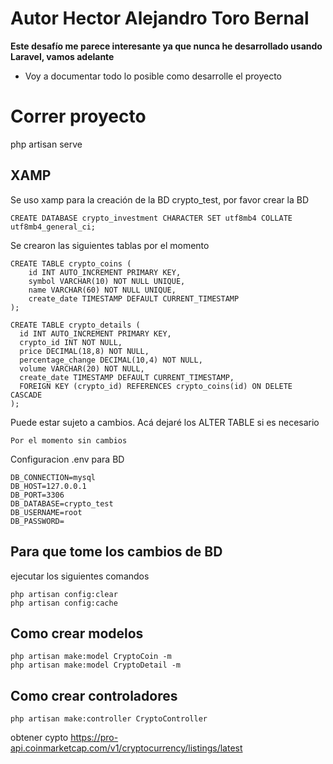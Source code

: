 # Autor **Hector Alejandro Toro Bernal**
**Este desafío me parece interesante ya que nunca he desarrollado usando Laravel, vamos adelante**

* Voy a documentar todo lo posible como desarrolle el proyecto

# Correr proyecto
php artisan serve

## XAMP
Se uso xamp para la creación de la BD crypto_test, por favor crear la BD
```
CREATE DATABASE crypto_investment CHARACTER SET utf8mb4 COLLATE utf8mb4_general_ci;
```
Se crearon las siguientes tablas por el momento
```
CREATE TABLE crypto_coins (
	id INT AUTO_INCREMENT PRIMARY KEY,
    symbol VARCHAR(10) NOT NULL UNIQUE,
    name VARCHAR(60) NOT NULL UNIQUE,
    create_date TIMESTAMP DEFAULT CURRENT_TIMESTAMP
);

CREATE TABLE crypto_details (
  id INT AUTO_INCREMENT PRIMARY KEY,
  crypto_id INT NOT NULL,
  price DECIMAL(18,8) NOT NULL,
  percentage_change DECIMAL(10,4) NOT NULL,
  volume VARCHAR(20) NOT NULL,
  create_date TIMESTAMP DEFAULT CURRENT_TIMESTAMP,
  FOREIGN KEY (crypto_id) REFERENCES crypto_coins(id) ON DELETE CASCADE
);
```
Puede estar sujeto a cambios. Acá dejaré los ALTER TABLE si es necesario
```
Por el momento sin cambios
```
Configuracion .env para BD
```
DB_CONNECTION=mysql
DB_HOST=127.0.0.1
DB_PORT=3306
DB_DATABASE=crypto_test
DB_USERNAME=root
DB_PASSWORD=
```

## Para que tome los cambios de BD
ejecutar los siguientes comandos
```
php artisan config:clear
php artisan config:cache
```
## Como crear modelos
```
php artisan make:model CryptoCoin -m
php artisan make:model CryptoDetail -m
```
## Como crear controladores
```
php artisan make:controller CryptoController
```

obtener cypto
https://pro-api.coinmarketcap.com/v1/cryptocurrency/listings/latest
